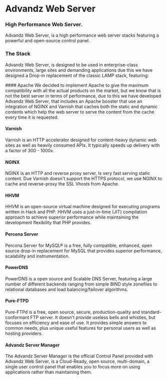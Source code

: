 # Advandz Web Server #
### High Performance Web Server. ###

Advandz Web Server, is a high performance web server stacks featuring a powerful and open-source control panel.

### The Stack ###
Advandz Web Server, is designed to be used in enterprise-class environments, large sites and demanding applications due this we have designed a Drop-in replacement of the classic LAMP stack, featuring:

#### Apache
We decided to implement Apache to give the maximum compatibility with all the actual products on the market, but we know that is not the best server in terms of performance, due to this we have developed Advandz Web Server, that includes an Apache booster that use an integration of NGINX and Varnish that caches both the static and dynamic contents which help the web server to serve the content from the cache every time it is requested.

#### Varnish
Varnish is an HTTP accelerator designed for content-heavy dynamic web sites as well as heavily consumed APIs. It typically speeds up delivery with a factor of 300 - 1000x.

#### NGINX
NGINX is an HTTP and reverse proxy server, Is very fast serving static content. Due Varnish doesn't support the HTTPS protocol, we use NGINX to cache and reverse-proxy the SSL Vhosts from Apache.

#### HHVM
HHVM is an open-source virtual machine designed for executing programs written in Hack and PHP. HHVM uses a just-in-time (JIT) compilation approach to achieve superior performance while maintaining the development flexibility that PHP provides.

#### Percona Server
Percona Server for MySQL® is a free, fully compatible, enhanced, open source drop-in replacement for MySQL that provides superior performance, scalability and instrumentation.

#### PowerDNS
PowerDNS is a open source and Scalable DNS Server, featuring a large number of different backends ranging from simple BIND style zonefiles to relational databases and load balancing/failover algorithms.

#### Pure-FTPD
Pure-FTPd is a free, open source, secure, production-quality and standard-conformant FTP server. It doesn't provide useless bells and whistles, but focuses on efficiency and ease of use. It provides simple answers to common needs, plus unique useful features for personal users as well as hosting providers.

#### Advandz Server Manager
The Advandz Server Manager is the official Control Panel provided with Advandz Web Server, is a Cloud-Ready, open source, multi-domain, a single user control panel that enables you to focus more on using applications rather than maintaining them.